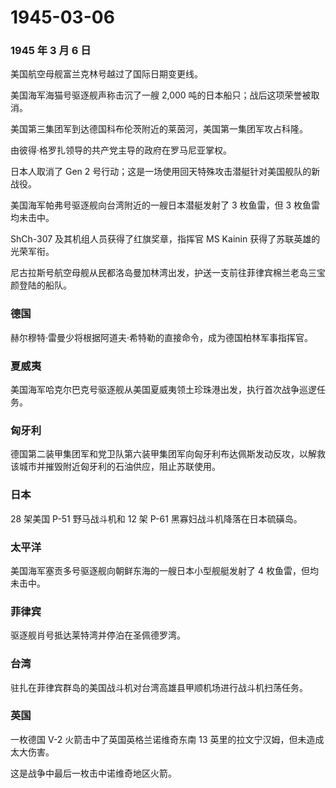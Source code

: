 # 1945-03-06

### 1945 年 3 月 6 日

美国航空母舰富兰克林号越过了国际日期变更线。

美国海军海猫号驱逐舰声称击沉了一艘 2,000
吨的日本船只；战后这项荣誉被取消。

美国第三集团军到达德国科布伦茨附近的莱茵河，美国第一集团军攻占科隆。

由彼得·格罗扎领导的共产党主导的政府在罗马尼亚掌权。

日本人取消了 Gen 2
号行动；这是一场使用回天特殊攻击潜艇针对美国舰队的新战役。

美国海军帕弗号驱逐舰向台湾附近的一艘日本潜艇发射了 3 枚鱼雷，但 3
枚鱼雷均未击中。

ShCh-307 及其机组人员获得了红旗奖章，指挥官 MS Kainin
获得了苏联英雄的光荣军衔。

尼古拉斯号航空母舰从民都洛岛曼加林湾出发，护送一支前往菲律宾棉兰老岛三宝颜登陆的船队。

### 德国

赫尔穆特·雷曼少将根据阿道夫·希特勒的直接命令，成为德国柏林军事指挥官。

### 夏威夷

美国海军哈克尔巴克号驱逐舰从美国夏威夷领土珍珠港出发，执行首次战争巡逻任务。

### 匈牙利

德国第二装甲集团军和党卫队第六装甲集团军向匈牙利布达佩斯发动反攻，以解救该城市并摧毁附近匈牙利的石油供应，阻止苏联使用。

### 日本

28 架美国 P-51 野马战斗机和 12 架 P-61 黑寡妇战斗机降落在日本硫磺岛。

### 太平洋

美国海军塞贡多号驱逐舰向朝鲜东海的一艘日本小型舰艇发射了 4
枚鱼雷，但均未击中。

### 菲律宾

驱逐舰肖号抵达莱特湾并停泊在圣佩德罗湾。

### 台湾

驻扎在菲律宾群岛的美国战斗机对台湾高雄县甲顺机场进行战斗机扫荡任务。

### 英国

一枚德国 V-2 火箭击中了英国英格兰诺维奇东南 13
英里的拉文宁汉姆，但未造成太大伤害。

这是战争中最后一枚击中诺维奇地区火箭。